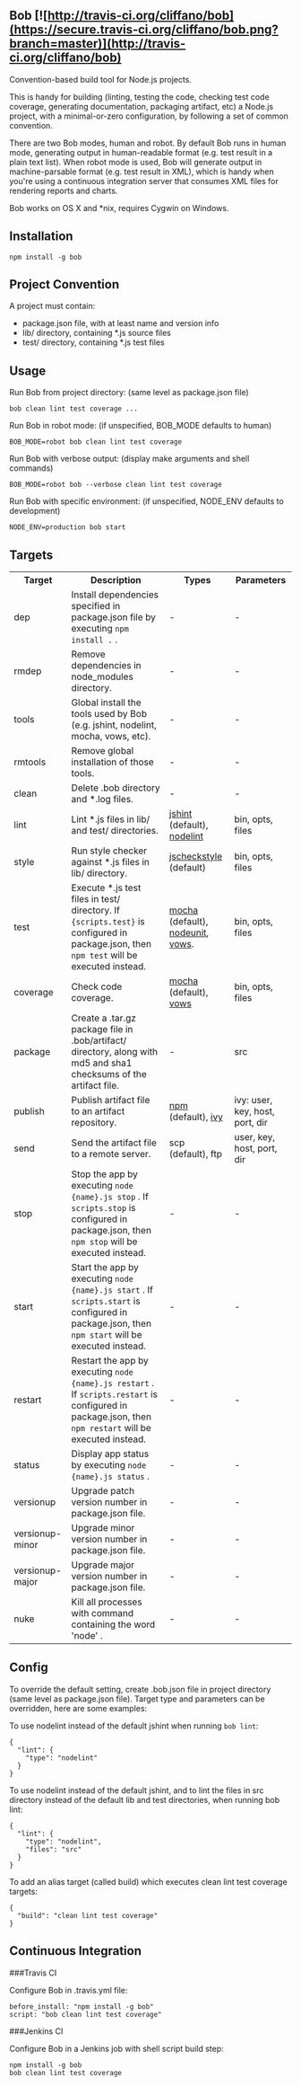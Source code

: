 Bob [![http://travis-ci.org/cliffano/bob](https://secure.travis-ci.org/cliffano/bob.png?branch=master)](http://travis-ci.org/cliffano/bob)
---

Convention-based build tool for Node.js projects.

This is handy for building (linting, testing the code, checking test code coverage, generating documentation, packaging artifact, etc) a Node.js project, with a minimal-or-zero configuration, by following a set of common convention.

There are two Bob modes, human and robot. By default Bob runs in human mode, generating output in human-readable format (e.g. test result in a plain text list). When robot mode is used, Bob will generate output in machine-parsable format (e.g. test result in XML), which is handy when you're using a continuous integration server that consumes XML files for rendering reports and charts.

Bob works on OS X and *nix, requires Cygwin on Windows.

Installation
------------

    npm install -g bob

Project Convention
------------------

A project must contain:

* package.json file, with at least name and version info
* lib/ directory, containing *.js source files
* test/ directory, containing *.js test files

Usage
-----
    
Run Bob from project directory:
(same level as package.json file)

    bob clean lint test coverage ...

Run Bob in robot mode:
(if unspecified, BOB_MODE defaults to human)

    BOB_MODE=robot bob clean lint test coverage

Run Bob with verbose output:
(display make arguments and shell commands)

    BOB_MODE=robot bob --verbose clean lint test coverage

Run Bob with specific environment:
(if unspecified, NODE_ENV defaults to development)

    NODE_ENV=production bob start
    
Targets
-------

<table>
  <tr>
    <th>Target</th>
    <th>Description</th>
    <th>Types</th>
    <th>Parameters</th>
  </tr>
  <tr>
    <td>dep</td>
    <td>Install dependencies specified in package.json file by executing <code>npm install .</code> .</td>
    <td>-</td>
    <td>-</td>
  </tr>
  <tr>
    <td>rmdep</td>
    <td>Remove dependencies in node_modules directory.</td>
    <td>-</td>
    <td>-</td>
  </tr>
  <tr>
    <td>tools</td>
    <td>Global install the tools used by Bob (e.g. jshint, nodelint, mocha, vows, etc).</td>
    <td>-</td>
    <td>-</td>
  </tr>
  <tr>
    <td>rmtools</td>
    <td>Remove global installation of those tools.</td>
    <td>-</td>
    <td>-</td>
  </tr>
  <tr>
    <td>clean</td>
    <td>Delete .bob directory and *.log files.</td>
    <td>-</td>
    <td>-</td>
  </tr>
  <tr>
    <td>lint</td>
    <td>Lint *.js files in lib/ and test/ directories.</td>
    <td><a href="http://github.com/jshint/node-jshint">jshint</a> (default), <a href="http://github.com/tav/nodelint">nodelint</a></td>
    <td>bin, opts, files</td>
  </tr>
  <tr>
    <td>style</td>
    <td>Run style checker against *.js files in lib/ directory.</td>
    <td><a href="http://github.com/nomiddlename/jscheckstyle">jscheckstyle</a> (default)</td>
    <td>bin, opts, files</td>
  </tr>
  <tr>
    <td>test</td>
    <td>Execute *.js test files in test/ directory. If <code>{scripts.test}</code> is configured in package.json, then <code>npm test</code> will be executed instead.</td>
    <td><a href="http://github.com/visionmedia/mocha">mocha</a> (default), <a href="http://github.com/caolan/nodeunit">nodeunit</a>, <a href="http://github.com/cloudhead/vows">vows</a>.</td>
    <td>bin, opts, files</td>
  </tr>
  <tr>
    <td>coverage</td>
    <td>Check code coverage.</td>
    <td><a href="http://github.com/visionmedia/mocha">mocha</a> (default), <a href="http://github.com/cloudhead/vows">vows</a></td>
    <td>bin, opts, files</td>
  </tr>
  <!--
  <tr>
    <td>doc</td>
    <td>Generate code documentation.</td>
    <td></a></td>
    <td>bin, opts, files</td>
  </tr>
  -->
  <tr>
    <td>package</td>
    <td>Create a .tar.gz package file in .bob/artifact/ directory, along with md5 and sha1 checksums of the artifact file.</td>
    <td>-</td>
    <td>src</td>
  </tr>
  <tr>
    <td>publish</td>
    <td>Publish artifact file to an artifact repository.</td>
    <td><a href="http://www.npmjs.org">npm</a> (default), <a href="http://ant.apache.org/ivy/">ivy</a></td>
    <td>ivy: user, key, host, port, dir</td>
  </tr>
  <tr>
    <td>send</td>
    <td>Send the artifact file to a remote server.</td>
    <td>scp (default), ftp</td>
    <td>user, key, host, port, dir</td>
  </tr>
  <tr>
    <td>stop</td>
    <td>Stop the app by executing <code>node {name}.js stop</code> . If <code>scripts.stop</code> is configured in package.json, then <code>npm stop</code> will be executed instead.</td>
    <td>-</td>
    <td>-</td>
  </tr>
  <tr>
    <td>start</td>
    <td>Start the app by executing <code>node {name}.js start</code> . If <code>scripts.start</code> is configured in package.json, then <code>npm start</code> will be executed instead.</td>
    <td>-</td>
    <td>-</td>
  </tr>
  <tr>
    <td>restart</td>
    <td>Restart the app by executing <code>node {name}.js restart</code>  . If <code>scripts.restart</code> is configured in package.json, then <code>npm restart</code> will be executed instead.</td>
    <td>-</td>
    <td>-</td>
  </tr>
  <tr>
    <td>status</td>
    <td>Display app status by executing <code>node {name}.js status</code> .</td>
    <td>-</td>
    <td>-</td>
  </tr>
  <tr>
    <td>versionup</td>
    <td>Upgrade patch version number in package.json file.</td>
    <td>-</td>
    <td>-</td>
  </tr>
  <tr>
    <td>versionup-minor</td>
    <td>Upgrade minor version number in package.json file.</td>
    <td>-</td>
    <td>-</td>
  </tr>
  <tr>
    <td>versionup-major</td>
    <td>Upgrade major version number in package.json file.</td>
    <td>-</td>
    <td>-</td>
  </tr>
  <tr>
    <td>nuke</td>
    <td>Kill all processes with command containing the word 'node' .</td>
    <td>-</td>
    <td>-</td>
  </tr>
</table>

Config
------

To override the default setting, create .bob.json file in project directory (same level as package.json file). Target type and parameters can be overridden, here are some examples:

To use nodelint instead of the default jshint when running `bob lint`:

    {
      "lint": {
        "type": "nodelint"
      }
    }

To use nodelint instead of the default jshint, and to lint the files in src directory instead of the default lib and test directories, when running bob lint:

    {
      "lint": {
        "type": "nodelint",
        "files": "src"
      }
    }

To add an alias target (called build) which executes clean lint test coverage targets:

    {
      "build": "clean lint test coverage"
    }

Continuous Integration
----------------------

###Travis CI

Configure Bob in .travis.yml file:

    before_install: "npm install -g bob"
    script: "bob clean lint test coverage"

###Jenkins CI

Configure Bob in a Jenkins job with shell script build step:

    npm install -g bob
    bob clean lint test coverage